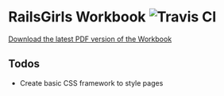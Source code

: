# RailsGirls Workbook ![Travis CI](https://travis-ci.org/railsgirls/workbook.svg?branch=master)

[Download the latest PDF version of the Workbook](https://s3.eu-central-1.amazonaws.com/railsgirls-workbook/workbook.pdf)

## Todos

* Create basic CSS framework to style pages
